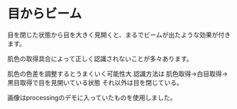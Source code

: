 # 目からビーム

目を閉じた状態から目を大きく見開くと、まるでビームが出たような効果が付きます。

肌色の取得具合によって正しく認識されないことが多々あります。

肌色の色差を調整するとうまくいく可能性大
認識方法は
肌色取得→白目取得→黒目取得で目を見開いている状態
それ以外は目を閉じている。

画像はprocessingのデモに入っていたものを使用しました。